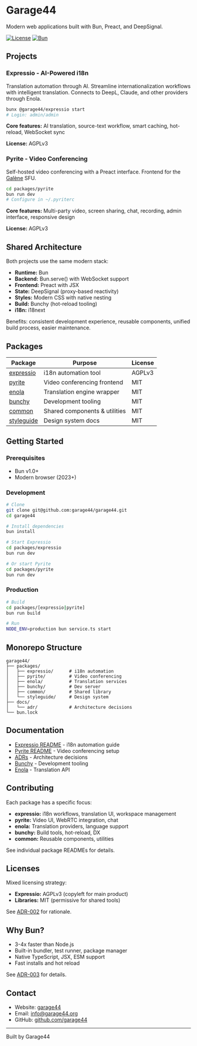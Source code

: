 # Garage44

Modern web applications built with Bun, Preact, and DeepSignal.

[![License](https://img.shields.io/badge/License-Mixed-blue.svg)](#licenses)
[![Bun](https://img.shields.io/badge/Powered%20by-Bun-black.svg)](https://bun.sh/)

## Projects

### Expressio - AI-Powered i18n

Translation automation through AI. Streamline internationalization workflows with intelligent translation. Connects to DeepL, Claude, and other providers through Enola.

```bash
bunx @garage44/expressio start
# Login: admin/admin
```

**Core features:** AI translation, source-text workflow, smart caching, hot-reload, WebSocket sync

**License:** AGPLv3

### Pyrite - Video Conferencing

Self-hosted video conferencing with a Preact interface. Frontend for the [Galène](https://galene.org/) SFU.

```bash
cd packages/pyrite
bun run dev
# Configure in ~/.pyriterc
```

**Core features:** Multi-party video, screen sharing, chat, recording, admin interface, responsive design

**License:** AGPLv3

## Shared Architecture

Both projects use the same modern stack:

- **Runtime:** Bun
- **Backend:** Bun.serve() with WebSocket support
- **Frontend:** Preact with JSX
- **State:** DeepSignal (proxy-based reactivity)
- **Styles:** Modern CSS with native nesting
- **Build:** Bunchy (hot-reload tooling)
- **i18n:** i18next

Benefits: consistent development experience, reusable components, unified build process, easier maintenance.

## Packages

| Package | Purpose | License |
|---------|---------|---------|
| [expressio](./packages/expressio/) | i18n automation tool | AGPLv3 |
| [pyrite](./packages/pyrite/) | Video conferencing frontend | MIT |
| [enola](./packages/enola/) | Translation engine wrapper | MIT |
| [bunchy](./packages/bunchy/) | Development tooling | MIT |
| [common](./packages/common/) | Shared components & utilities | MIT |
| [styleguide](./packages/styleguide/) | Design system docs | MIT |

## Getting Started

### Prerequisites

- Bun v1.0+
- Modern browser (2023+)

### Development

```bash
# Clone
git clone git@github.com:garage44/garage44.git
cd garage44

# Install dependencies
bun install

# Start Expressio
cd packages/expressio
bun run dev

# Or start Pyrite
cd packages/pyrite
bun run dev
```

### Production

```bash
# Build
cd packages/[expressio|pyrite]
bun run build

# Run
NODE_ENV=production bun service.ts start
```

## Monorepo Structure

```
garage44/
├── packages/
│   ├── expressio/      # i18n automation
│   ├── pyrite/         # Video conferencing
│   ├── enola/          # Translation services
│   ├── bunchy/         # Dev server
│   ├── common/         # Shared library
│   └── styleguide/     # Design system
├── docs/
│   └── adr/            # Architecture decisions
└── bun.lock
```

## Documentation

- [Expressio README](./packages/expressio/README.md) - i18n automation guide
- [Pyrite README](./packages/pyrite/README.md) - Video conferencing setup
- [ADRs](./docs/adr/) - Architecture decisions
- [Bunchy](./packages/bunchy/README.md) - Development tooling
- [Enola](./packages/enola/README.md) - Translation API

## Contributing

Each package has a specific focus:

- **expressio:** i18n workflows, translation UI, workspace management
- **pyrite:** Video UI, WebRTC integration, chat
- **enola:** Translation providers, language support
- **bunchy:** Build tools, hot-reload, DX
- **common:** Reusable components, utilities

See individual package READMEs for details.

## Licenses

Mixed licensing strategy:

- **Expressio:** AGPLv3 (copyleft for main product)
- **Libraries:** MIT (permissive for shared tools)

See [ADR-002](./docs/adr/ADR-002-mixed-license-strategy.md) for rationale.

## Why Bun?

- 3-4x faster than Node.js
- Built-in bundler, test runner, package manager
- Native TypeScript, JSX, ESM support
- Fast installs and hot reload

See [ADR-003](./docs/adr/ADR-003-bun-runtime-adoption.md) for details.

## Contact

- Website: [garage44](https://garage44.org)
- Email: info@garage44.org
- GitHub: [github.com/garage44](https://github.com/garage44)

---

Built by Garage44
